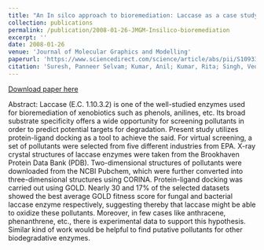 ```yaml
---
title: "An In silco approach to bioremediation: Laccase as a case study"
collection: publications
permalink: /publication/2008-01-26-JMGM-Insilico-bioremediation
excerpt: ''
date: 2008-01-26
venue: 'Journal of Molecular Graphics and Modelling'
paperurl: 'https://www.sciencedirect.com/science/article/abs/pii/S1093326307000915'
citation: 'Suresh, Panneer Selvam; Kumar, Anil; Kumar, Rita; Singh, Ved Pal; ",An Insilco approach to bioremediation: Laccase as a case study,Journal of Molecular Graphics and Modelling,26,5,845-849,2008'
---
```


[Download paper here](http://amrithasuresh.github.io/files/2008_insilico.pdf)


Abstract: Laccase (E.C. 1.10.3.2) is one of the well-studied enzymes used for bioremediation of xenobiotics such as phenols, anilines, etc. Its broad substrate specificity offers a wide opportunity for screening pollutants in order to predict potential targets for degradation. Present study utilizes protein-ligand docking as a tool to achieve the said. For virtual screening, a set of pollutants were selected from five different industries from EPA. X-ray crystal structures of laccase enzymes were taken from the Brookhaven Protein Data Bank (PDB). Two-dimensional structures of pollutants were downloaded from the NCBI Pubchem, which were further converted into three-dimensional structures using CORINA. Protein-ligand docking was carried out using GOLD. Nearly 30 and 17% of the selected datasets showed the best average GOLD fitness score for fungal and bacterial laccase enzyme respectively, suggesting thereby that laccase might be able to oxidize these pollutants. Moreover, in few cases like anthracene, phenanthrene, etc., there is experimental data to support this hypothesis. Similar kind of work would be helpful to find putative pollutants for other biodegradative enzymes.
